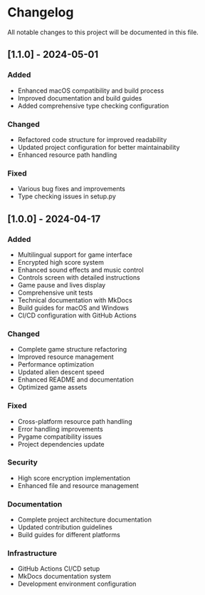 # Changelog

All notable changes to this project will be documented in this file.

## [1.1.0] - 2024-05-01

### Added
- Enhanced macOS compatibility and build process
- Improved documentation and build guides
- Added comprehensive type checking configuration

### Changed
- Refactored code structure for improved readability
- Updated project configuration for better maintainability
- Enhanced resource path handling

### Fixed
- Various bug fixes and improvements
- Type checking issues in setup.py

## [1.0.0] - 2024-04-17

### Added
- Multilingual support for game interface
- Encrypted high score system
- Enhanced sound effects and music control
- Controls screen with detailed instructions
- Game pause and lives display
- Comprehensive unit tests
- Technical documentation with MkDocs
- Build guides for macOS and Windows
- CI/CD configuration with GitHub Actions

### Changed
- Complete game structure refactoring
- Improved resource management
- Performance optimization
- Updated alien descent speed
- Enhanced README and documentation
- Optimized game assets

### Fixed
- Cross-platform resource path handling
- Error handling improvements
- Pygame compatibility issues
- Project dependencies update

### Security
- High score encryption implementation
- Enhanced file and resource management

### Documentation
- Complete project architecture documentation
- Updated contribution guidelines
- Build guides for different platforms

### Infrastructure
- GitHub Actions CI/CD setup
- MkDocs documentation system
- Development environment configuration
